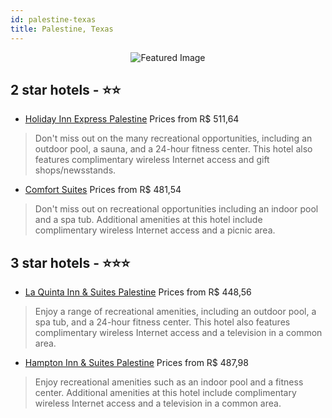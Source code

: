 ```yaml
---
id: palestine-texas
title: Palestine, Texas
---
```


<center><img src="https://i.travelapi.com/hotels/1000000/330000/327900/327870/b35a0463_z.jpg" alt="Featured Image" /></center>


##  2 star hotels - ⭐️⭐️

-    [Holiday Inn Express Palestine](https://us.hurb.com/hotels/palestine/holiday-inn-express-palestine-JNP-JP291202?cmp=18055) Prices from R$ 511,64
   > Don't miss out on the many recreational opportunities, including an outdoor pool, a sauna, and a 24-hour fitness center. This hotel also features complimentary wireless Internet access and gift shops/newsstands.
-    [Comfort Suites](https://us.hurb.com/hotels/palestine/comfort-suites-JNP-JP047662?cmp=18055) Prices from R$ 481,54
   > Don't miss out on recreational opportunities including an indoor pool and a spa tub. Additional amenities at this hotel include complimentary wireless Internet access and a picnic area.

##  3 star hotels - ⭐️⭐️⭐️

-    [La Quinta Inn & Suites Palestine](https://us.hurb.com/hotels/palestine/la-quinta-inn-suites-palestine-JNP-JP847540?cmp=18055) Prices from R$ 448,56
   > Enjoy a range of recreational amenities, including an outdoor pool, a spa tub, and a 24-hour fitness center. This hotel also features complimentary wireless Internet access and a television in a common area.
-    [Hampton Inn & Suites Palestine](https://us.hurb.com/hotels/palestine/hampton-inn-suites-palestine-JNP-JP146724?cmp=18055) Prices from R$ 487,98
   > Enjoy recreational amenities such as an indoor pool and a fitness center. Additional amenities at this hotel include complimentary wireless Internet access and a television in a common area.
